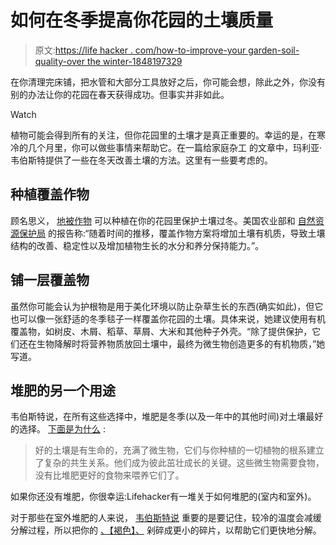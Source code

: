 # 如何在冬季提高你花园的土壤质量

> 原文:[https://life hacker . com/how-to-improve-your garden-soil-quality-over the winter-1848197329](https://lifehacker.com/how-to-improve-your-garden-soil-quality-over-the-winter-1848197329)

在你清理完床铺，把水管和大部分工具放好之后，你可能会想，除此之外，你没有别的办法让你的花园在春天获得成功。但事实并非如此。

Watch

植物可能会得到所有的关注，但你花园里的土壤才是真正重要的。幸运的是，在寒冷的几个月里，你可以做些事情来帮助它。在一篇给家庭杂工 的文章中，玛利亚·韦伯斯特提供了一些在冬天改善土壤的方法。这里有一些要考虑的。

## 种植覆盖作物

顾名思义， [地被作物](https://lifehacker.com/how-to-plant-a-fall-cover-crop-this-fall-to-protect-you-1847571712) 可以种植在你的花园里保护土壤过冬。美国农业部和 [自然资源保护局](https://www.nrcs.usda.gov/wps/portal/nrcs/detail/ny/technical/?cid=nrcs144p2_027252) 的报告称:“随着时间的推移，覆盖作物方案将增加土壤有机质，导致土壤结构的改善、稳定性以及增加植物生长的水分和养分保持能力。”。

## 铺一层覆盖物

虽然你可能会认为护根物是用于美化环境以防止杂草生长的东西(确实如此)，但它也可以像一张舒适的冬季毯子一样覆盖你花园的土壤。具体来说，她建议使用有机覆盖物，如树皮、木屑、稻草、草屑、大米和其他种子外壳。“除了提供保护，它们还在生物降解时将营养物质放回土壤中，最终为微生物创造更多的有机物质，”她写道。

## 堆肥的另一个用途

韦伯斯特说，在所有这些选择中，堆肥是冬季(以及一年中的其他时间)对土壤最好的选择。 [下面是为什么](https://www.familyhandyman.com/article/how-to-improve-garden-soil-in-winter/) :

> 好的土壤是有生命的，充满了微生物，它们与你种植的一切植物的根系建立了复杂的共生关系。他们成为彼此茁壮成长的关键。这些微生物需要食物，没有比堆肥更好的食物来喂养它们了。

如果你还没有堆肥，你很幸运:Lifehacker有一堆关于如何堆肥的(室内和室外)。

对于那些在室外堆肥的人来说， [韦伯斯特说](https://www.familyhandyman.com/article/how-to-improve-garden-soil-in-winter/) 重要的是要记住，较冷的温度会减缓分解过程，所以把你的 [、【褐色】、](https://lifehacker.com/the-best-and-worst-foods-for-composting-1847396396) 剁碎成更小的碎片，以帮助它们更快地分解。